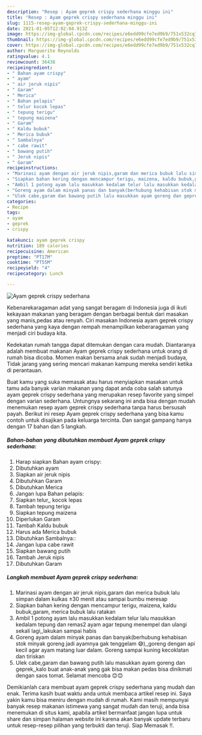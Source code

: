 ```yaml
---
description: "Resep : Ayam geprek crispy sederhana minggu ini"
title: "Resep : Ayam geprek crispy sederhana minggu ini"
slug: 1115-resep-ayam-geprek-crispy-sederhana-minggu-ini
date: 2021-01-05T12:02:04.913Z
image: https://img-global.cpcdn.com/recipes/e6edd99cfe7ed9b9/751x532cq70/ayam-geprek-crispy-sederhana-foto-resep-utama.jpg
thumbnail: https://img-global.cpcdn.com/recipes/e6edd99cfe7ed9b9/751x532cq70/ayam-geprek-crispy-sederhana-foto-resep-utama.jpg
cover: https://img-global.cpcdn.com/recipes/e6edd99cfe7ed9b9/751x532cq70/ayam-geprek-crispy-sederhana-foto-resep-utama.jpg
author: Marguerite Reynolds
ratingvalue: 4.1
reviewcount: 36438
recipeingredient:
- " Bahan ayam crispy"
- " ayam"
- " air jeruk nipis"
- " Garam"
- " Merica"
- " Bahan pelapis"
- " telur kocok lepas"
- " tepung terigu"
- " tepung maizena"
- " Garam"
- " Kaldu bubuk"
- " Merica bubuk"
- " Sambalnya"
- " cabe rawit"
- " bawang putih"
- " Jeruk nipis"
- " Garam"
recipeinstructions:
- "Marinasi ayam dengan air jeruk nipis,garam dan merica bubuk lalu simpan dalam kulkas ±30 menit atau sampai bumbu meresap"
- "Siapkan bahan kering dengan mencampur terigu, maizena, kaldu bubuk,garam, merica bubuk lalu ratakan"
- "Ambil 1 potong ayam lalu masukkan kedalam telur lalu masukkan kedalam tepung dan remas2 ayam agar tepung menempel dan ulangi sekali lagi,,lakukan sampai habis"
- "Goreng ayam dalam minyak panas dan banyak(berhubung kehabisan stok minyak goreng jadi ayamnya gak tenggelam 😅),,goreng dengan api kecil agar ayam matang luar dalam. Goreng sampai kuning kecoklatan dan tiriskan"
- "Ulek cabe,garam dan bawang putih lalu masukkan ayam goreng dan geprek,,kalo buat anak-anak yang gak bisa makan pedas bisa dinikmati dengan saos tomat. Selamat mencoba 😊😊"
categories:
- Recipe
tags:
- ayam
- geprek
- crispy

katakunci: ayam geprek crispy 
nutrition: 189 calories
recipecuisine: American
preptime: "PT17M"
cooktime: "PT55M"
recipeyield: "4"
recipecategory: Lunch

---
```



![Ayam geprek crispy sederhana](https://img-global.cpcdn.com/recipes/e6edd99cfe7ed9b9/751x532cq70/ayam-geprek-crispy-sederhana-foto-resep-utama.jpg)

Kebenarekaragaman adat yang sangat beragam di Indonesia juga di ikuti kekayaan makanan yang beragam dengan berbagai bentuk dari masakan yang manis,pedas atau renyah. Ciri masakan Indonesia ayam geprek crispy sederhana yang kaya dengan rempah menampilkan keberaragaman yang menjadi ciri budaya kita.


Kedekatan rumah tangga dapat ditemukan dengan cara mudah. Diantaranya adalah membuat makanan Ayam geprek crispy sederhana untuk orang di rumah bisa dicoba. Momen makan bersama anak sudah menjadi budaya, Tidak jarang yang sering mencari makanan kampung mereka sendiri ketika di perantauan.



Buat kamu yang suka memasak atau harus menyiapkan masakan untuk tamu ada banyak varian makanan yang dapat anda coba salah satunya ayam geprek crispy sederhana yang merupakan resep favorite yang simpel dengan varian sederhana. Untungnya sekarang ini anda bisa dengan mudah menemukan resep ayam geprek crispy sederhana tanpa harus bersusah payah.
Berikut ini resep Ayam geprek crispy sederhana yang bisa kamu contoh untuk disajikan pada keluarga tercinta. Dan sangat gampang hanya dengan 17 bahan dan 5 langkah.


<!--inarticleads1-->

##### Bahan-bahan yang dibutuhkan membuat Ayam geprek crispy sederhana:

1. Harap siapkan  Bahan ayam crispy:
1. Dibutuhkan  ayam
1. Siapkan  air jeruk nipis
1. Dibutuhkan  Garam
1. Dibutuhkan  Merica
1. Jangan lupa  Bahan pelapis:
1. Siapkan  telur,, kocok lepas
1. Tambah  tepung terigu
1. Siapkan  tepung maizena
1. Diperlukan  Garam
1. Tambah  Kaldu bubuk
1. Harus ada  Merica bubuk
1. Dibutuhkan  Sambalnya::
1. Jangan lupa  cabe rawit
1. Siapkan  bawang putih
1. Tambah  Jeruk nipis
1. Dibutuhkan  Garam




<!--inarticleads2-->

##### Langkah membuat  Ayam geprek crispy sederhana:

1. Marinasi ayam dengan air jeruk nipis,garam dan merica bubuk lalu simpan dalam kulkas ±30 menit atau sampai bumbu meresap
1. Siapkan bahan kering dengan mencampur terigu, maizena, kaldu bubuk,garam, merica bubuk lalu ratakan
1. Ambil 1 potong ayam lalu masukkan kedalam telur lalu masukkan kedalam tepung dan remas2 ayam agar tepung menempel dan ulangi sekali lagi,,lakukan sampai habis
1. Goreng ayam dalam minyak panas dan banyak(berhubung kehabisan stok minyak goreng jadi ayamnya gak tenggelam 😅),,goreng dengan api kecil agar ayam matang luar dalam. Goreng sampai kuning kecoklatan dan tiriskan
1. Ulek cabe,garam dan bawang putih lalu masukkan ayam goreng dan geprek,,kalo buat anak-anak yang gak bisa makan pedas bisa dinikmati dengan saos tomat. Selamat mencoba 😊😊




Demikianlah cara membuat ayam geprek crispy sederhana yang mudah dan enak. Terima kasih buat waktu anda untuk membaca artikel resep ini. Saya yakin kamu bisa meniru dengan mudah di rumah. Kami masih mempunyai banyak resep makanan istimewa yang sangat mudah dan teruji, anda bisa menemukan di situs kami, apabila artikel bermanfaat jangan lupa untuk share dan simpan halaman website ini karena akan banyak update terbaru untuk resep-resep pilihan yang terbukti dan teruji. Siap Memasak !!. 

